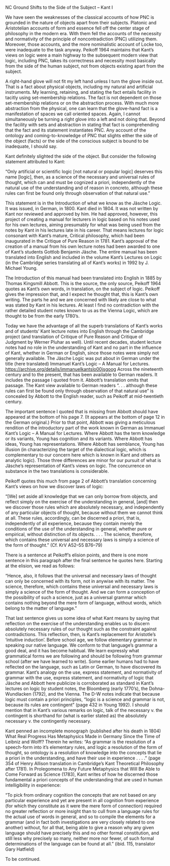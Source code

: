 NC Ground Shifts to the Side of the Subject – Kant I

We have seen the weaknesses of the classical accounts of how PNC is grounded in the nature of objects apart from their subjects. Platonic and Aristotelian accounts of form and essence fell off the center stage of philosophy in the modern era. With them fell the accounts of the necessity and normativity of the principle of noncontradiction (PNC) utilizing them. Moreover, those accounts, and the more nominalistic account of Locke too, were inadequate to the task anyway. Peikoff 1964 maintains that Kant’s views on logic were a main highway to the subsequent modern view that logic, including PNC, takes its correctness and necessity most basically from the side of the human subject, not from objects existing apart from the subject.

A right-hand glove will not fit my left hand unless I turn the glove inside out. That is a fact about physical objects, including my natural and artificial instruments. My learning, retaining, and stating the fact entails facility in tacitly using set-membership relations. The fact is not dependent on those set-membership relations or on the abstraction process. With much more abstraction from the physical, one can learn that the glove-hand fact is a manifestation of spaces we call oriented spaces. Again, I cannot simultaneously be turning a right glove into a left and not doing that. Beyond the facility with sets and abstraction in stating that fact is comprehending that the fact and its statement instantiates PNC. Any account of the ontology and coming-to-knowledge of PNC that slights either the side of the object (facts) or the side of the conscious subject is bound to be inadequate, I should say.

Kant definitely slighted the side of the object. But consider the following statement attributed to Kant:

“Only artificial or scientific logic [not natural or popular logic] deserves this name [logic], then, as a science of the necessary and universal rules of thought, which can and must be cognized a priori, independently of the natural use of the understanding and of reason in concreto, although these rules can first be found only through observation of that natural use.”

This statement is in the Introduction of what we know as the Jäsche Logic. It was issued, in German, in 1800. Kant died in 1804. It was not written by Kant nor reviewed and approved by him. He had approved, however, this project of creating a manual for lecturers in logic based on his notes used for his own lectures, aiming presumably for what was being used from the notes by Kant in his lectures late in his career. That means lectures for logic consonant with Kant’s mature, Critical philosophy, which had been inaugurated in the Critique of Pure Reason in 1781. Kant’s approval of the creation of a manual from his own lecture notes had been awarded to one of Kant’s students Gottlob Benjamin Jäsche. The entire manual has been translated into English and included in the volume Kant’s Lectures on Logic (in the Cambridge series translating all of Kant’s works) in 1992 by J. Michael Young.

The Introduction of this manual had been translated into English in 1885 by Thomas Kingsmill Abbott. This is the source, the only source, Peikoff 1964 quotes as Kant’s own words, in translation, on the subject of logic. Peikoff gives the impression that, and I expect he thought that, this is Kant’s own writing. The parts he and we are concerned with likely are close to what was stated by Kant in his lectures. At least I find no contradiction with the rather detailed student notes known to us as the Vienna Logic, which are thought to be from the early 1780’s.

Today we have the advantage of all the superb translations of Kant’s works and of students’ Kant lecture notes into English through the Cambridge project (and translation of Critique of Pure Reason and Critique of Judgment by Werner Pluhar as well). Until recent decades, student lecture notes had no role in the understanding of Kant and no part in the influence of Kant, whether in German or English, since those notes were simply not generally available. The Jäsche Logic was put about in German under the title (here translated) Immanuel Kant’s Logic – A Manual for Lectures. https://archive.org/details/immanuelkantslo00jsgoog Across the nineteenth century and to the present, that has been available to German readers. It includes the passage I quoted from it. Abbott’s translation omits that passage. The Kant view available to German readers “. . . although these rules can first be found only through observation of that natural use” is concealed by Abbott to the English reader, such as Peikoff at mid-twentieth century.

The important sentence I quoted that is missing from Abbott should have appeared at the bottom of his page 7. (It appears at the bottom of page 12 in the German original.) Prior to that point, Abbott was giving a meticulous rendition of the introductory part of the work known in German as Immanuel Kant’s Logic – A Manual for Lectures. Where Abbott has the term knowledge or its variants, Young has cognition and its variants. Where Abbott has ideas, Young has representations. Where Abbott has semblance, Young has illusion (in characterizing the target of the dialectical logic, which is complementary to our concern here which is known in Kant and others as analytic logic). Those three differences are minor for our pursuit of what is Jäsche’s representation of Kant’s views on logic. The concurrence on substance in the two translations is considerable.

Peikoff quotes this much from page 2 of Abbott’s translation concerning Kant’s views on how we discover laws of logic:

“[We] set aside all knowledge that we can only borrow from objects, and reflect simply on the exercise of the understanding in general, [and] then we discover those rules which are absolutely necessary, and independently of any particular objects of thought, because without them we cannot think at all. These rules, accordingly, can be discerned a priori, that is, independently of all experience, because they contain merely the conditions of the use of the understanding in general, whether pure or empirical, without distinction of its objects. . . . The science, therefore, which contains these universal and necessary laws is simply a science of the form of thought.” (Cf. KrV A52–55 B76–79)

There is a sentence at Peikoff’s elision points, and there is one more sentence in this paragraph after the final sentence he quotes here. Starting at the elision, we read as follows:

“Hence, also, it follows that the universal and necessary laws of thought can only be concerned with its form, not in anywise with its matter. The science, therefore, which contains these universal and necessary laws is simply a science of the form of thought. And we can form a conception of the possibility of such a science, just as a universal grammar which contains nothing beyond the mere form of language, without words, which belong to the matter of language.”

That last sentence gives us some idea of what Kant means by saying that reflection on the exercise of the understanding enables us to discern absolutely necessary rules of our thought such as the constraint against contradictions. This reflection, then, is Kant’s replacement for Aristotle’s ‘intuitive induction’. Before school age, we follow elementary grammar in speaking our native language. We conform to that language’s grammar a good deal, and it has become habitual. We learn expressly what grammatical forms we are following and should be following from grammar school (after we have learned to write). Some earlier humans had to have reflected on the language, such as Latin or German, to have discovered its grammar. Kant’s analogy on the use, express statement, and normativity of grammar with the use, express statement, and normativity of logic that Jäsche and Abbott here publicize is corroborated as standard in Kant’s lectures on logic by student notes, the Bloomberg (early 1770’s), the Dohna-Wundlacken (1792), and the Vienna. The D-W notes indicate that because logic must contain a priori principles, “logic is a science and grammar is not, because its rules are contingent” (page 432 in Young 1992). I should mention that in Kant’s various remarks on logic, talk of the necessary v. the contingent is shorthand for (what is earlier stated as) the absolutely necessary v. the contingently necessary.

Kant penned an incomplete monograph (published after his death in 1804) What Real Progress Has Metaphysics Made in Germany Since the Time of Leibniz and Wolff? Therein he writes: “As grammar is the resolution of a speech-form into it’s elementary rules, and logic a resolution of the form of thought, so ontology is a resolution of knowledge into the concepts that lie a priori in the understanding, and have their use in experience . . . .” (page 354 of Henry Allison translation in Cambridge’s Kant Theoretical Philosophy after 1781). In Prolegomena to Any Future Metaphysics that Will Be Able to Come Forward as Science (1783), Kant writes of how he discerned those fundamental a priori concepts of the understanding that are used in human intelligibility in experience:

“To pick from ordinary cognition the concepts that are not based on any particular experience and yet are present in all cognition from experience (for which they constitute as it were the mere form of connection) required no greater reflection or more insight than to cull from a language rules for the actual use of words in general, and so to compile the elements for a grammar (and in fact both investigations are very closely related to one another) without, for all that, being able to give a reason why any given language should have precisely this and no other formal constitution, and still less why precisely so many, neither more nor fewer, of such formal determinations of the language can be found at all.” (ibid. 115, translator Gary Hatfield)

To be continued.
